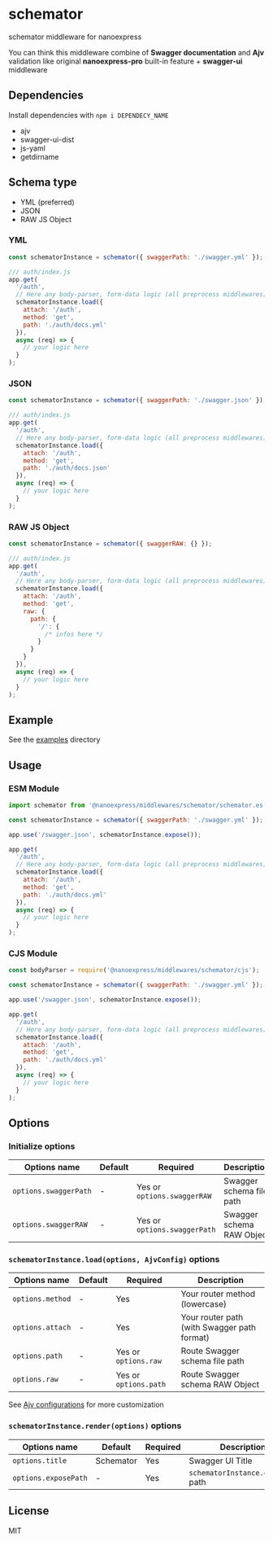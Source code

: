 # schemator

schemator middleware for nanoexpress

You can think this middleware combine of **Swagger documentation** and **Ajv** validation like original **nanoexpress-pro** built-in feature + **swagger-ui** middleware

## Dependencies

Install dependencies with `npm i DEPENDECY_NAME`

- ajv
- swagger-ui-dist
- js-yaml
- getdirname

## Schema type

- YML (preferred)
- JSON
- RAW JS Object

### YML

```js
const schematorInstance = schemator({ swaggerPath: './swagger.yml' });

/// auth/index.js
app.get(
  '/auth',
  // Here any body-parser, form-data logic (all preprocess middlewares)
  schematorInstance.load({
    attach: '/auth',
    method: 'get',
    path: './auth/docs.yml'
  }),
  async (req) => {
    // your logic here
  }
);
```

### JSON

```js
const schematorInstance = schemator({ swaggerPath: './swagger.json' });

/// auth/index.js
app.get(
  '/auth',
  // Here any body-parser, form-data logic (all preprocess middlewares)
  schematorInstance.load({
    attach: '/auth',
    method: 'get',
    path: './auth/docs.json'
  }),
  async (req) => {
    // your logic here
  }
);
```

### RAW JS Object

```js
const schematorInstance = schemator({ swaggerRAW: {} });

/// auth/index.js
app.get(
  '/auth',
  // Here any body-parser, form-data logic (all preprocess middlewares)
  schematorInstance.load({
    attach: '/auth',
    method: 'get',
    raw: {
      path: {
        '/': {
          /* infos here */
        }
      }
    }
  }),
  async (req) => {
    // your logic here
  }
);
```

## Example

See the [examples](./examples) directory

## Usage

### ESM Module

```js
import schemator from '@nanoexpress/middlewares/schemator/schemator.es.js';

const schematorInstance = schemator({ swaggerPath: './swagger.yml' });

app.use('/swagger.json', schematorInstance.expose());

app.get(
  '/auth',
  // Here any body-parser, form-data logic (all preprocess middlewares)
  schematorInstance.load({
    attach: '/auth',
    method: 'get',
    path: './auth/docs.yml'
  }),
  async (req) => {
    // your logic here
  }
);
```

### CJS Module

```js
const bodyParser = require('@nanoexpress/middlewares/schemator/cjs');

const schematorInstance = schemator({ swaggerPath: './swagger.yml' });

app.use('/swagger.json', schematorInstance.expose());

app.get(
  '/auth',
  // Here any body-parser, form-data logic (all preprocess middlewares)
  schematorInstance.load({
    attach: '/auth',
    method: 'get',
    path: './auth/docs.yml'
  }),
  async (req) => {
    // your logic here
  }
);
```

## Options

### Initialize options

| Options name          | Default | Required                     | Description               |
| --------------------- | ------- | ---------------------------- | ------------------------- |
| `options.swaggerPath` | -       | Yes or `options.swaggerRAW`  | Swagger schema file path  |
| `options.swaggerRAW`  | -       | Yes or `options.swaggerPath` | Swagger schema RAW Object |

### `schematorInstance.load(options, AjvConfig)` options

| Options name     | Default | Required              | Description                                 |
| ---------------- | ------- | --------------------- | ------------------------------------------- |
| `options.method` | -       | Yes                   | Your router method (lowercase)              |
| `options.attach` | -       | Yes                   | Your router path (with Swagger path format) |
| `options.path`   | -       | Yes or `options.raw`  | Route Swagger schema file path              |
| `options.raw`    | -       | Yes or `options.path` | Route Swagger schema RAW Object             |

See [Ajv configurations](https://ajv.js.org/#options) for more customization

### `schematorInstance.render(options)` options

| Options name         | Default   | Required | Description                       |
| -------------------- | --------- | -------- | --------------------------------- |
| `options.title`      | Schemator | Yes      | Swagger UI Title                  |
| `options.exposePath` | -         | Yes      | `schematorInstance.expose()` path |

## License

MIT
